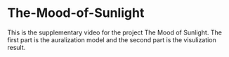 # The-Mood-of-Sunlight

This is the supplementary video for the project The Mood of Sunlight. The first part is the auralization model and the second part is the visulization result.
